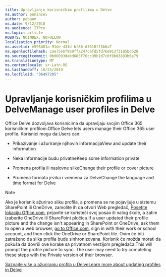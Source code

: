 ```yaml
---
title: Upravljanje korisničkim profilima u Delve
ms.author: ponincev
author: pebaum
ms.date: 9/12/2018
ms.audience: ITPro
ms.topic: article
ROBOTS: NOINDEX, NOFOLLOW
localization_priority: Normal
ms.assetid: e595481a-91de-431d-bf86-d7610ff3b6a7
ms.openlocfilehash: cae756bf9a9ffa247cafd5fd76e913f3185bdb28
ms.sourcegitcommit: 0b06093dabd685f76cc39b1d7c0f8b03883b6e79
ms.translationtype: MT
ms.contentlocale: sr-Latn-RS
ms.lasthandoff: 10/25/2019
ms.locfileid: "36497205"
---
```

# <a name="manage-user-profiles-in-delve"></a><span data-ttu-id="e0527-102">Upravljanje korisničkim profilima u Delve</span><span class="sxs-lookup"><span data-stu-id="e0527-102">Manage user profiles in Delve</span></span>

<span data-ttu-id="e0527-103">Office Delve dozvoljava korisnicima da upravljaju svojim Office 365 korisničkim profilom.</span><span class="sxs-lookup"><span data-stu-id="e0527-103">Office Delve lets users manage their Office 365 user profile.</span></span> <span data-ttu-id="e0527-104">Korisnici mogu da:</span><span class="sxs-lookup"><span data-stu-id="e0527-104">Users can:</span></span>
  
- <span data-ttu-id="e0527-105">Prikazivanje i ažuriranje njihovih informacija</span><span class="sxs-lookup"><span data-stu-id="e0527-105">View and update their information</span></span>
    
- <span data-ttu-id="e0527-106">Neka informacije budu privatne</span><span class="sxs-lookup"><span data-stu-id="e0527-106">Keep some information private</span></span>
    
- <span data-ttu-id="e0527-107">Promena profila ili naslovne slike</span><span class="sxs-lookup"><span data-stu-id="e0527-107">Change their profile or cover picture</span></span>
    
- <span data-ttu-id="e0527-108">Promena formata jezika i vremena za Delve</span><span class="sxs-lookup"><span data-stu-id="e0527-108">Change the language and time format for Delve</span></span>
    
> [!NOTE]
> <span data-ttu-id="e0527-109">Ako je korisnik ažurirao sliku profila, a promena se ne pojavljuje u sistemu SharePoint ili OneDrive, zamolite ih da otvori Web pregledač, [Posetite lokaciju Office.com](https://www.office.com), prijavite se koristeći svoj posao ili nalog škole, a zatim izaberite OneDrive ili SharePoint pločicu.</span><span class="sxs-lookup"><span data-stu-id="e0527-109">If a user updated their profile picture and the change isn't appearing in SharePoint or OneDrive, ask them to open a web browser, [go to Office.com](https://www.office.com), sign in with their work or school account, and then click the OneDrive or SharePoint tile.</span></span> <span data-ttu-id="e0527-110">Ovim će biti zatraženo da slika profila bude sinhronizovana. Korisnik će možda morati da pokuša da dovrši ove korake sa privatnom verzijom pregledača.</span><span class="sxs-lookup"><span data-stu-id="e0527-110">This will prompt the profile picture to sync. The user may need to try completing these steps with the Private version of their browser.</span></span> 
  
[<span data-ttu-id="e0527-111">Saznajte više o ažuriranju profila u Delve</span><span class="sxs-lookup"><span data-stu-id="e0527-111">Learn more about updating profiles in Delve</span></span>](https://go.microsoft.com/fwlink/?linkid=735070)
  

